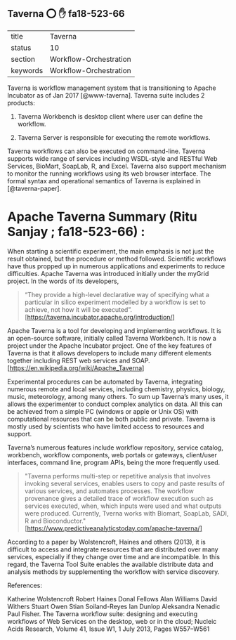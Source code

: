 ## Taverna :o: :hand: fa18-523-66


|          |                        |
| -------- | ---------------------- |
| title    | Taverna                | 
| status   | 10                     |
| section  | Workflow-Orchestration |
| keywords | Workflow-Orchestration |

Taverna is workflow management system that is transitioning to Apache Incubator as of Jan 2017 [@www-taverna]. Taverna suite includes 2 products:

1. Taverna Workbench is desktop client where user can define the workflow.

2. Taverna Server is responsible for executing the remote workflows.

Taverna workflows can also be executed on command-line. Taverna supports wide range of services including WSDL-style and RESTful Web Services, BioMart, SoapLab, R, and Excel. Taverna also support mechanism to monitor the running workflows using its web browser interface. The formal syntax and operational semantics of Taverna is explained in [@taverna-paper].

# Apache Taverna Summary (Ritu Sanjay ; fa18-523-66) :

When starting a scientific experiment, the main emphasis is not just the result obtained, but the procedure or method followed. Scientific workflows have thus propped up in numerous applications and experiments to reduce difficulties. Apache Taverna was introduced initially under the myGrid project. In the words of its developers,
> “They provide a high-level declarative way of specifying what a particular in silico experiment modelled by a workflow is set to achieve, not how it will be executed”. [https://taverna.incubator.apache.org/introduction/]

Apache Taverna is a tool for developing and implementing workflows. It is an open-source software, initially called Taverna Workbench. It is now a project under the Apache Incubator project. One of the key features of Taverna is that it allows developers to include many different elements together including REST web services and SOAP. [https://en.wikipedia.org/wiki/Apache_Taverna]

Experimental procedures can be automated by Taverna, integrating numerous remote and local services, including chemistry, physics, biology, music, meteorology, among many others. To sum up Taverna’s many uses, it allows the experimenter to conduct complex analytics on data. All this can be achieved from a simple PC (windows or apple or Unix OS) with computational resources that can be both public and private. Taverna is mostly used by scientists who have limited access to resources and support. 

Taverna’s numerous features include workflow repository, service catalog, workbench, workflow components, web portals or gateways, client/user interfaces, command line, program APIs, being the more frequently used. 
>"Taverna performs multi-step or repetitive analysis that involves invoking several services, enables users to copy and paste results of various services, and automates processes. The workflow provenance gives a detailed trace of workflow execution such as services executed, when, which inputs were used and what outputs were produced. Currently, Tverna works with Biomart, SoapLab, SADI, R and Bioconductor." [https://www.predictiveanalyticstoday.com/apache-taverna/]

According to a paper by Wolstencroft, Haines and others (2013), it is difficult to access and integrate resources that are distributed over many services, especially if they change over time and are incompatible.   In this regard, the Taverna Tool Suite enables the available distribute data and analysis methods by supplementing the workflow with service discovery. 


References:

Katherine Wolstencroft Robert Haines Donal Fellows Alan Williams David Withers Stuart Owen  Stian Soiland-Reyes  Ian Dunlop  Aleksandra Nenadic  Paul Fisher. The Taverna workflow suite: designing and executing workflows of Web Services on the desktop, web or in the cloud;  Nucleic Acids Research, Volume 41, Issue W1, 1 July 2013, Pages W557–W561






